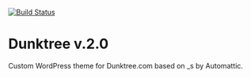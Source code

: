 [![Build Status](https://travis-ci.org/dunktree/dtree.svg?branch=master)](https://travis-ci.org/dunktree/dtree)

Dunktree v.2.0
===

Custom WordPress theme for Dunktree.com based on _s by Automattic.